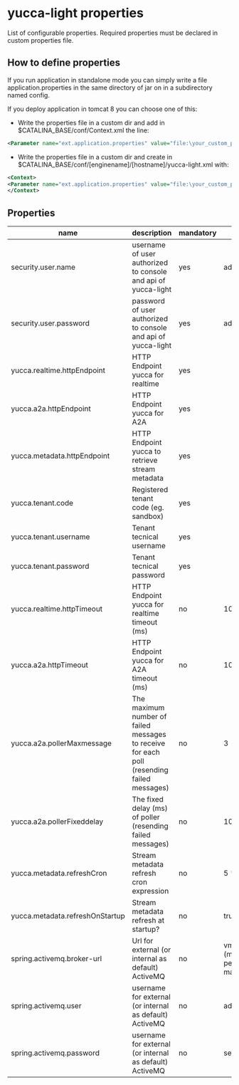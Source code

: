 yucca-light properties 
=============

List of configurable properties.
Required properties must be declared in custom properties file. 

How to define properties
------------------------

If you run application in standalone mode you can simply write a file application.properties in the same directory of jar on in a subdirectory named config.  

If you deploy application in tomcat 8 you can choose one of this:

* Write the properties file in a custom dir and add in $CATALINA_BASE/conf/Context.xml the line:
```xml
<Parameter name="ext.application.properties" value="file:\your_custom_path\your_properties_file"/>
```
* Write the properties file in a custom dir and create in $CATALINA_BASE/conf/[enginename]/[hostname]/yucca-light.xml with:
```xml
<Context>
<Parameter name="ext.application.properties" value="file:\your_custom_path\your_properties_file"/>
</Context>
```

Properties
-----------

name | description | mandatory | default value
-----|-------------|---------- | ------------
security.user.name|username of user authorized to console and api of yucca-light|yes|admin
security.user.password|password of user authorized to console and api of yucca-light|yes|admin
yucca.realtime.httpEndpoint | HTTP Endpoint yucca for realtime | yes |   
yucca.a2a.httpEndpoint |  HTTP Endpoint yucca for A2A | yes  |
yucca.metadata.httpEndpoint | HTTP Endpoint yucca to retrieve stream metadata | yes |  
yucca.tenant.code | Registered tenant code (eg. sandbox) | yes|
yucca.tenant.username | Tenant tecnical username | yes|
yucca.tenant.password | Tenant tecnical password | yes| 
yucca.realtime.httpTimeout| HTTP Endpoint yucca for realtime timeout (ms) | no |10000
yucca.a2a.httpTimeout| HTTP Endpoint yucca for A2A timeout (ms) | no |10000
yucca.a2a.pollerMaxmessage| The maximum number of failed messages to receive for each poll (resending failed messages) | no |3
yucca.a2a.pollerFixeddelay| The fixed delay (ms) of poller (resending failed messages)| no |10000
yucca.metadata.refreshCron| Stream metadata refresh cron expression | no |5 * * * * *
yucca.metadata.refreshOnStartup| Stream metadata refresh at startup? | no | true
spring.activemq.broker-url| Url for external (or internal as default) ActiveMQ | no|vm:(broker:(mqtt://localhost:1883)?persistent=false)?marshal=false
spring.activemq.user| username for external (or internal as default) ActiveMQ | no|admin
spring.activemq.password| username for external (or internal as default) ActiveMQ | no|secret


